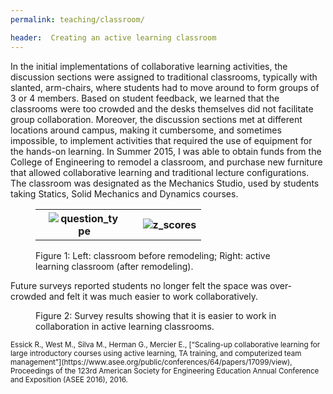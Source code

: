 ```yaml
---
permalink: teaching/classroom/

header:  Creating an active learning classroom
---
```


In the initial implementations of collaborative learning activities, the discussion sections were assigned to traditional classrooms, typically with slanted, arm-chairs, where students had to move around to form groups of 3 or 4 members. Based on student feedback, we learned that the classrooms were too crowded and the desks themselves did not facilitate group collaboration. Moreover, the discussion sections met at different locations around campus, making it cumbersome, and sometimes impossible, to implement activities that required the use of equipment for the hands-on learning. In Summer 2015, I was able to obtain funds from the College of Engineering to remodel a classroom, and purchase new furniture that allowed collaborative learning and traditional lecture configurations. The classroom was designated as the Mechanics Studio, used by students taking Statics, Solid Mechanics and Dynamics courses.


<figure class="figure border ">
<table>    
<tr>
<th>
<img src="{{ site.baseurl }}/pages/images/RoomBefore.png" alt="question_type" style="display: block; margin-left: auto; max-height:280px; max-width:90%;  clear:">
</th>
<th>
<img src="{{ site.baseurl }}/pages/images/RoomAfter.png" alt="z_scores" style="display: block; margin-left: 20px; margin-right: auto; margin-bottom:10px; margin-top:10px; max-height:280px; max-width: 90%;  clear:">
</th>
</tr>
</table>
<figcaption class="figure-caption text-center"> Figure 1: Left: classroom before remodeling; Right: active learning classroom (after remodeling). </figcaption>
 </figure>

 Future surveys reported students no longer felt the space was over-crowded and felt it was much easier to work collaboratively.

 <figure class="figure">
    <img src="{{ site.baseurl }}/pages/images/StudioSurveyResults.png" alt="" style="display: block; margin-left: auto; margin-right: auto; margin-top:10px; max-height: 300px; max-width: 90%;  clear:">
 <figcaption class="figure-caption text-center"> Figure 2: Survey results showing that it is easier to work in collaboration in active learning classrooms. </figcaption>
  </figure>


<small>
Essick R., West M., Silva M., Herman G., Mercier E., [“Scaling-up collaborative learning for large introductory courses using active learning, TA training, and computerized team management”](https://www.asee.org/public/conferences/64/papers/17099/view), Proceedings of the 123rd American Society for Engineering Education Annual Conference and Exposition (ASEE 2016), 2016.
</small>
